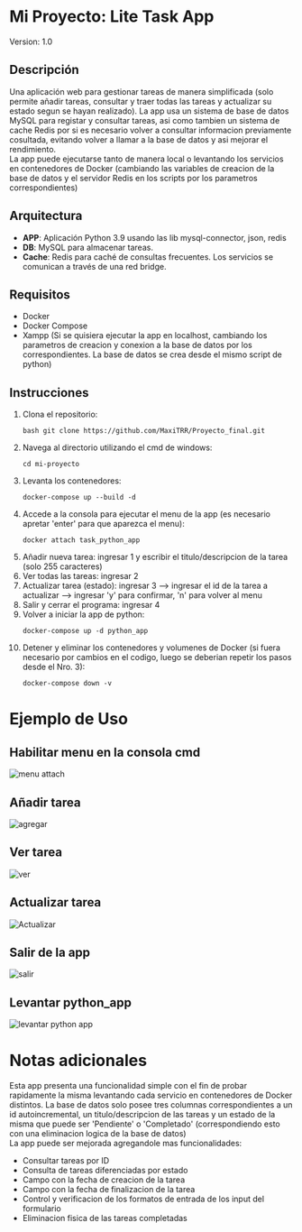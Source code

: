 # Mi Proyecto: Lite Task App

Version: 1.0

## Descripción
Una aplicación web para gestionar tareas de manera simplificada (solo permite añadir tareas, consultar y traer todas las tareas y actualizar su estado segun se hayan realizado). La app usa un sistema de base de datos MySQL para registar y consultar tareas, asi como tambien un sistema de cache Redis por si es necesario volver a consultar informacion previamente cosultada, evitando volver a llamar a la base de datos y asi mejorar el rendimiento.
<br>
La app puede ejecutarse tanto de manera local o levantando los servicios en contenedores de Docker (cambiando las variables de creacion de la base de datos y el servidor Redis en los scripts por los parametros correspondientes)

## Arquitectura
- **APP**: Aplicación Python 3.9 usando las lib mysql-connector, json, redis
- **DB**: MySQL para almacenar tareas.
- **Cache**: Redis para caché de consultas frecuentes.
Los servicios se comunican a través de una red bridge.

## Requisitos
- Docker
- Docker Compose
- Xampp (Si se quisiera ejecutar la app en localhost, cambiando los parametros de creacion y conexion a la base de datos por los correspondientes. La base de datos se crea desde el mismo script de python)

## Instrucciones
1. Clona el repositorio:
   ```
   bash git clone https://github.com/MaxiTRR/Proyecto_final.git
   ```
2. Navega al directorio utilizando el cmd de windows: 
   ``` 
   cd mi-proyecto
   ```
3. Levanta los contenedores: 
   ```
   docker-compose up --build -d
   ```
4. Accede a la consola para ejecutar el menu de la app (es necesario apretar 'enter' para que aparezca el menu): 
   ```
   docker attach task_python_app
   ```
5. Añadir nueva tarea: ingresar 1 y escribir el titulo/descripcion de la tarea (solo 255 caracteres)
6. Ver todas las tareas: ingresar 2
7. Actualizar tarea (estado): ingresar 3 --> ingresar el id de la tarea a actualizar --> ingresar 'y' para confirmar, 'n' para volver al menu
8. Salir y cerrar el programa: ingresar 4
9. Volver a iniciar la app de python:
    ```
    docker-compose up -d python_app
    ```
10. Detener y eliminar los contenedores y volumenes de Docker (si fuera necesario por cambios en el codigo, luego se deberian repetir los pasos desde el Nro. 3):
    ```
    docker-compose down -v
    ```


# Ejemplo de Uso
## Habilitar menu en la consola cmd
![menu attach](https://github.com/user-attachments/assets/2df26c90-7c1b-4fe3-9e52-842a8c8750d0)
## Añadir tarea
![agregar](https://github.com/user-attachments/assets/aba662dc-df2d-49c4-9ef8-8f3bc1e85711)

## Ver tarea
![ver](https://github.com/user-attachments/assets/b7339a98-80a4-429b-9468-582df4f5f03d)

## Actualizar tarea
![Actualizar](https://github.com/user-attachments/assets/8cae2276-1212-4c9f-838e-a6be6551a68f)

## Salir de la app
![salir](https://github.com/user-attachments/assets/b21b8854-4cf8-45c1-a1ee-153ed6b63f33)

## Levantar python_app
![levantar python app](https://github.com/user-attachments/assets/6ac9be86-8f3d-453d-a9eb-490b05f026bd)

# Notas adicionales
Esta app presenta una funcionalidad simple con el fin de probar rapidamente la misma levantando cada servicio en contenedores de Docker distintos. La base de datos solo posee tres columnas correspondientes a un id autoincremental, un titulo/descripcion de las tareas y un estado de la misma que puede ser 'Pendiente' o 'Completado' (correspondiendo esto con una eliminacion logica de la base de datos)
<br>
La app puede ser mejorada agregandole mas funcionalidades:
<ul>
   <li>Consultar tareas por ID</li>
   <li>Consulta de tareas diferenciadas por estado</li>
   <li>Campo con la fecha de creacion de la tarea</li>
   <li>Campo con la fecha de finalizacion de la tarea</li>
   <li>Control y verificacion de los formatos de entrada de los input del formulario</li>
   <li>Eliminacion fisica de las tareas completadas</li>
</ul>





